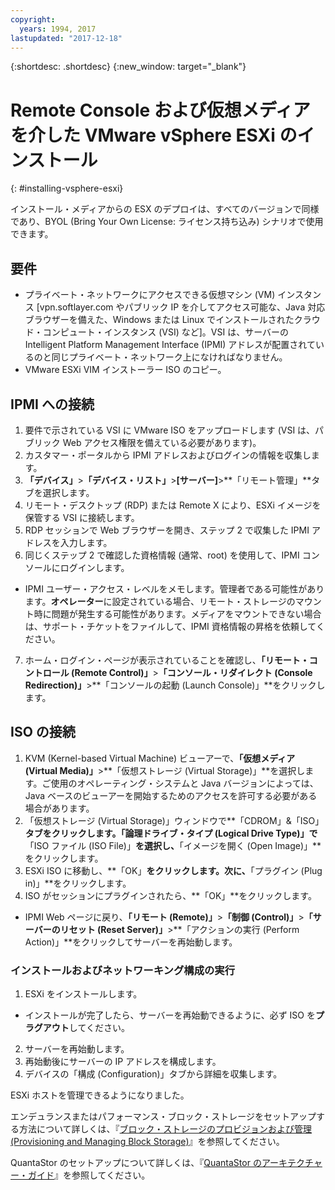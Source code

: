 ```yaml
---
copyright:
  years: 1994, 2017
lastupdated: "2017-12-18"
---
```


{:shortdesc: .shortdesc}
{:new_window: target="_blank"}

# Remote Console および仮想メディアを介した VMware vSphere ESXi のインストール
{: #installing-vsphere-esxi}

インストール・メディアからの ESX のデプロイは、すべてのバージョンで同様であり、BYOL (Bring Your Own License: ライセンス持ち込み) シナリオで使用できます。

## 要件
* プライベート・ネットワークにアクセスできる仮想マシン (VM) インスタンス [vpn.softlayer.com やパブリック IP を介してアクセス可能な、Java 対応ブラウザーを備えた、Windows または Linux でインストールされたクラウド・コンピュート・インスタンス (VSI) など]。VSI は、サーバーの Intelligent Platform Management Interface (IPMI) アドレスが配置されているのと同じプライベート・ネットワーク上になければなりません。
* VMware ESXi VIM インストーラー ISO のコピー。

<!--## Steps -->

## IPMI への接続
1. 要件で示されている VSI に VMware ISO をアップロードします (VSI は、パブリック Web アクセス権限を備えている必要があります)。
2. カスタマー・ポータルから IPMI アドレスおよびログインの情報を収集します。
3. **「デバイス」**>**「デバイス・リスト」**>**[サーバー]**>**「リモート管理」**タブを選択します。
4. リモート・デスクトップ (RDP) または Remote X により、ESXi イメージを保管する VSI に接続します。
5. RDP セッションで Web ブラウザーを開き、ステップ 2 で収集した IPMI アドレスを入力します。
6. 同じくステップ 2 で確認した資格情報 (通常、root) を使用して、IPMI コンソールにログインします。
* IPMI ユーザー・アクセス・レベルをメモします。管理者である可能性があります。**オペレーター**に設定されている場合、リモート・ストレージのマウント時に問題が発生する可能性があります。メディアをマウントできない場合は、サポート・チケットをファイルして、IPMI 資格情報の昇格を依頼してください。
7. ホーム・ログイン・ページが表示されていることを確認し、**「リモート・コントロール (Remote Control)」**>**「コンソール・リダイレクト (Console Redirection)」**>**「コンソールの起動 (Launch Console)」**をクリックします。

## ISO の接続
1. KVM (Kernel-based Virtual Machine) ビューアーで、**「仮想メディア (Virtual Media)」**>**「仮想ストレージ (Virtual Storage)」**を選択します。ご使用のオペレーティング・システムと Java バージョンによっては、Java ベースのビューアーを開始するためのアクセスを許可する必要がある場合があります。
2. 「仮想ストレージ (Virtual Storage)」ウィンドウで**「CDROM」&「ISO」**タブをクリックします。「論理ドライブ・タイプ (Logical Drive Type)」で**「ISO ファイル (ISO File)」**を選択し、**「イメージを開く (Open Image)」**をクリックします。
3. ESXi ISO に移動し、**「OK」**をクリックします。次に、**「プラグイン (Plug in)」**をクリックします。
4. ISO がセッションにプラグインされたら、**「OK」**をクリックします。
* IPMI Web ページに戻り、**「リモート (Remote)」**>**「制御 (Control)」**>**「サーバーのリセット (Reset Server)」**>**「アクションの実行 (Perform Action)」**をクリックしてサーバーを再始動します。

### インストールおよびネットワーキング構成の実行
1. ESXi をインストールします。
* インストールが完了したら、サーバーを再始動できるように、必ず ISO を**プラグアウト**してください。
2. サーバーを再始動します。
3. 再始動後にサーバーの IP アドレスを構成します。
4. デバイスの「構成 (Configuration)」タブから詳細を収集します。

ESXi ホストを管理できるようになりました。

エンデュランスまたはパフォーマンス・ブロック・ストレージをセットアップする方法について詳しくは、『[ブロック・ストレージのプロビジョンおよび管理 (Provisioning and Managing Block Storage)](/docs/infrastructure/BlockStorage/provisioning-block_storage.html)』を参照してください。

QuantaStor のセットアップについて詳しくは、『[QuantaStor のアーキテクチャー・ガイド](architecture-guide-quantastor-vmwaresoftlayer.html)』を参照してください。
